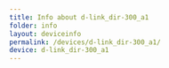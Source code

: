 ```yaml
---
title: Info about d-link_dir-300_a1
folder: info
layout: deviceinfo
permalink: /devices/d-link_dir-300_a1/
device: d-link_dir-300_a1
---
```

